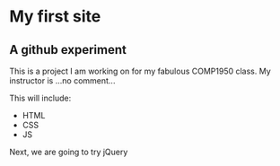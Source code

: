 # My first site
## A github experiment

This is a project I am working on for my fabulous COMP1950 class. My instructor is ...no comment...

This will include:

* HTML
* CSS
* JS

Next, we are going to try jQuery
